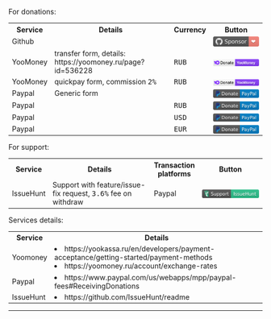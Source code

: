 For donations:

<table>
  <tr>
    <th>
      Service
    </th>
    <th>
      Details
    </th>
    <th>
      Currency
    </th>
    <th>
      Button
    </th>
  </tr>
  <tr>
    <td>
      Github
    </td>
    <td>
    </td>
    <td>
    </td>
    <td align="center">
      <a href="https://github.com/sponsors/andry81"><img src="https://github.com/andry81-cache/gh-content-static-cache/raw/master/common/badges/donate/github-sponsor.svg" valign="middle" alt="github sponsor" /></a>
    </td>
  </tr>
  <tr>
    <td>
      YooMoney
    </td>
    <td>
      transfer form, details: https://yoomoney.ru/page?id=536228
    </td>
    <td>
      <tt>RUB</tt>
    </td>
    <td align="center">
      <a href="https://yoomoney.ru/to/4100117744283123"><img src="https://github.com/andry81-cache/gh-content-static-cache/raw/master/common/badges/donate/yoomoney-donate.svg" valign="middle" alt="yoomoney donate" /></a>
    </td>
  </tr>
  <tr>
    <td>
      YooMoney
    </td>
    <td>
      quickpay form, commission <tt>2%</tt>
    </td>
    <td>
      <tt>RUB</tt>
    </td>
    <td align="center">
      <a href="https://yoomoney.ru/quickpay/shop-widget?writer=buyer&targets=Donation%20to%20andry81&targets-hint=Donate%20to%20andry81&button-text=14&quickpay=shop&account=4100117744283123"><img src="https://github.com/andry81-cache/gh-content-static-cache/raw/master/common/badges/donate/yoomoney-donate.svg" valign="middle" alt="yoomoney donate" /></a>
    </td>
  </tr>
  <tr>
    <td>
      Paypal
    </td>
    <td>
      Generic form
    </td>
    <td>
    </td>
    <td align="center">
      <a href="https://www.paypal.com/cgi-bin/webscr?item_name=Donation+to+andry81&cmd=_donations&business=andry%40inbox.ru"><img src="https://github.com/andry81-cache/gh-content-static-cache/raw/master/common/badges/donate/paypal-donate.svg" valign="middle" alt="paypal donate" /></a>
    </td>
  </tr>
  <tr>
    <td>
      Paypal
    </td>
    <td>
    </td>
    <td>
      <tt>RUB</tt>
    </td>
    <td align="center">
      <a href="https://www.paypal.com/cgi-bin/webscr?item_name=Donation+to+andry81&cmd=_donations&currency_code=RUB&business=andry%40inbox.ru"><img src="https://github.com/andry81-cache/gh-content-static-cache/raw/master/common/badges/donate/paypal-donate.svg" valign="middle" alt="paypal donate" /></a>
    </td>
  </tr>
  <tr>
    <td>
      Paypal
    </td>
    <td>
    </td>
    <td>
      <tt>USD</tt>
    </td>
    <td align="center">
      <a href="https://www.paypal.com/cgi-bin/webscr?item_name=Donation+to+andry81&cmd=_donations&currency_code=USD&business=andry%40inbox.ru"><img src="https://github.com/andry81-cache/gh-content-static-cache/raw/master/common/badges/donate/paypal-donate.svg" valign="middle" alt="paypal donate" /></a>
    </td>
  </tr>
  <tr>
    <td>
      Paypal
    </td>
    <td>
    </td>
    <td>
      <tt>EUR</tt>
    </td>
    <td align="center">
      <a href="https://www.paypal.com/cgi-bin/webscr?item_name=Donation+to+andry81&cmd=_donations&currency_code=EUR&business=andry%40inbox.ru"><img src="https://github.com/andry81-cache/gh-content-static-cache/raw/master/common/badges/donate/paypal-donate.svg" valign="middle" alt="paypal donate" /></a>
    </td>
  </tr>
</table>

For support:

<table>
  <tr>
    <th>
      Service
    </th>
    <th>
      Details
    </th>
    <th>
      Transaction<br />platforms
    </th>
    <th>
      Button
    </th>
  </tr>
  <tr>
    <td>
      IssueHunt
    </td>
    <td>
      Support with feature/issue-fix request, <tt>3.6%</tt> fee on withdraw
    </td>
    <td>
      Paypal
    </td>
    <td align="center">
      <a href="https://oss.issuehunt.io/u/andry81"><img src="https://github.com/andry81-cache/gh-content-static-cache/raw/master/common/badges/support/issuehunt-support.svg" valign="middle" alt="issuehunt support" /></a>
    </td>
  </tr>
</table>

Services details:

<table>
  <tr>
    <th>
      Service
    </th>
    <th>
      Details
    </th>
  </tr>
  <tr>
    <td>
      Yoomoney
    </td>
    <td>
      <list>
        <li>https://yookassa.ru/en/developers/payment-acceptance/getting-started/payment-methods</li>
        <li>https://yoomoney.ru/account/exchange-rates</li>
      </list>
    </td>
  </tr>
  <tr>
    <td>
      Paypal
    </td>
    <td>
      <list>
        <li>https://www.paypal.com/us/webapps/mpp/paypal-fees#ReceivingDonations</li>
      </list>
    </td>
  </tr>
  <tr>
    <td>
      IssueHunt
    </td>
    <td>
      <list>
        <li>https://github.com/IssueHunt/readme</li>
      </list>
    </td>
  </tr>
</table>

---
